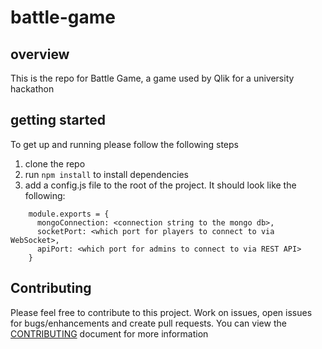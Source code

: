 # battle-game

## overview
This is the repo for Battle Game, a game used by Qlik for a university hackathon

## getting started
To get up and running please follow the following steps

1. clone the repo
2. run `npm install` to install dependencies
3. add a config.js file to the root of the project. It should look like the following:
```
    module.exports = {
      mongoConnection: <connection string to the mongo db>,
      socketPort: <which port for players to connect to via WebSocket>,
      apiPort: <which port for admins to connect to via REST API>
    }
```

## Contributing
Please feel free to contribute to this project. Work on issues, open issues for bugs/enhancements and create pull requests. You can view the [CONTRIBUTING](CONTRIBUTING) document for more information
